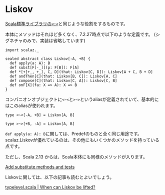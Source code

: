 # Liskov

[Scala標準ライブラリの`<:<`](https://github.com/scala/scala/blob/v2.12.6/src/library/scala/Predef.scala#L480-L500)と同じような役割をするものです。

本体にメソッドはそれほど多くなく、7.2.27時点で以下のような定義です。
(シグネチャのみで、実装は省略しています)

```tut:invisible
import scalaz._
```

```tut:silent
sealed abstract class Liskov[-A, +B] {
  def apply(a: A): B
  def subst[F[-_]](p: F[B]): F[A]
  def *[+[+_, +_], C, D](that: Liskov[C, D]): Liskov[A + C, B + D]
  def andThen[C](that: Liskov[B, C]): Liskov[A, C]
  def compose[C](that: Liskov[C, A]): Liskov[C, B]
  def onF[X](fa: X => A): X => B
}
```

コンパニオンオブジェクトに`<~<`と`>~>`というaliasが定義されていて、基本的にはこのaliasが使われます。


```tut:silent
type <~<[-A, +B] = Liskov[A, B]

type >~>[+B, -A] = Liskov[A, B]
```

`def apply(a: A): B`に関しては、Predefのものと全く同じ用途です。scalaz.Liskovが優れているのは、その他にもいくつかのメソッドを持っている点です。

ただし、Scala 2.13 からは、Scala本体にも同様のメソッドが入ります。

[Add substitute methods and tests](https://github.com/scala/scala/commit/0c9f08068dfd4b49239fe68b95eaa3ea9341554f)

Liskovに関しては、以下の記事も読むとよいでしょう。

[typelevel.scala | When can Liskov be lifted?](https://typelevel.org/blog/2014/03/09/liskov_lifting.html)
